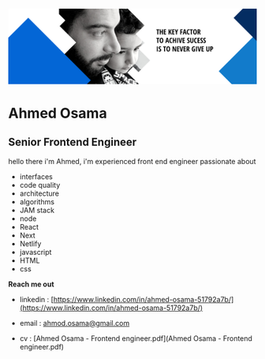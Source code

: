 ![Ahmed Osama - frontend engineer](ahmed.png)

# Ahmed Osama

## Senior Frontend Engineer

hello there i'm Ahmed, i'm experienced front end engineer passionate about

- interfaces
- code quality
- architecture
- algorithms
- JAM stack
- node
- React
- Next
- Netlify
- javascript
- HTML
- css

**Reach me out**

- linkedin : [https://www.linkedin.com/in/ahmed-osama-51792a7b/](https://www.linkedin.com/in/ahmed-osama-51792a7b/)

- email : [ahmod.osama@gmail.com](mailto:ahmod.osama@gmail.com)
- cv : [Ahmed Osama - Frontend engineer.pdf](Ahmed Osama - Frontend engineer.pdf)
